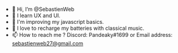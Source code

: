 - 👋 Hi, I’m @SebastienWeb
- 👀 I learn UX and UI.
- 🌱 I'm improving my javascript basics.
- 💞️ I love to recharge my batteries with classical music.
- 📫 How to reach me ?
     Discord: Pandeaky#1699 or
     Email address: sebastienweb27@gmail.com
